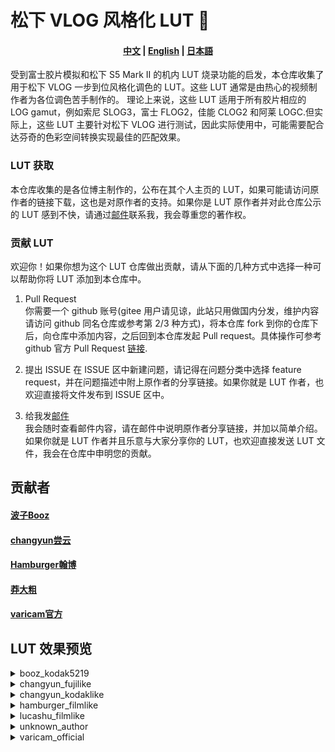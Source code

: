 # 松下 VLOG 风格化 LUT 🚀

<h4 align="center">
    <a href="https://github.com/changyun233/Lumix-V-log-LUTs/blob/main/readme.md">中文</a> |
    <a href="https://github.com/changyun233/Lumix-V-log-LUTs/blob/main/readme_EN.md">English</a> |
    <a href="https://github.com/changyun233/Lumix-V-log-LUTs/blob/main/readme_JA.md">日本語</a> 
</h4>

受到富士胶片模拟和松下 S5 Mark II 的机内 LUT 烧录功能的启发，本仓库收集了用于松下 VLOG 一步到位风格化调色的 LUT。这些 LUT 通常是由热心的视频制作者为各位调色苦手制作的。
理论上来说，这些 LUT 适用于所有胶片相应的 LOG gamut，例如索尼 SLOG3，富士 FLOG2，佳能 CLOG2 和阿莱 LOGC.但实际上，这些 LUT 主要针对松下 VLOG 进行测试，因此实际使用中，可能需要配合达芬奇的色彩空间转换实现最佳的匹配效果。

### LUT 获取

本仓库收集的是各位博主制作的，公布在其个人主页的 LUT，如果可能请访问原作者的链接下载，这也是对原作者的支持。如果你是 LUT 原作者并对此仓库公示的 LUT 感到不快，请通过[邮件](chang_yun@outlook.com)联系我，我会尊重您的著作权。

### 贡献 LUT

欢迎你！如果你想为这个 LUT 仓库做出贡献，请从下面的几种方式中选择一种可以帮助你将 LUT 添加到本仓库中。

1. Pull Request  
   你需要一个 github 账号(gitee 用户请见谅，此站只用做国内分发，维护内容请访问 github 同名仓库或参考第 2/3 种方式)，将本仓库 fork 到你的仓库下后，向仓库中添加内容，之后回到本仓库发起 Pull request。具体操作可参考 github 官方 Pull Request [链接](https://docs.github.com/en/pull-requests/collaborating-with-pull-requests/proposing-changes-to-your-work-with-pull-requests).

2. 提出 ISSUE 
   在 ISSUE 区中新建问题，请记得在问题分类中选择 feature request，并在问题描述中附上原作者的分享链接。如果你就是 LUT 作者，也欢迎直接将文件发布到 ISSUE 区中。

3. 给我发[邮件](chang_yun@outlook.com)  
   我会随时查看邮件内容，请在邮件中说明原作者分享链接，并加以简单介绍。如果你就是 LUT 作者并且乐意与大家分享你的 LUT，也欢迎直接发送 LUT 文件，我会在仓库中申明您的贡献。

## 贡献者

#### [波子Booz](https://space.bilibili.com/7601439)

#### [changyun尝云](https://space.bilibili.com/439277872)

#### [Hamburger翰博](https://space.bilibili.com/21883676)

#### [莽大粗](https://space.bilibili.com/319880037)

#### [varicam官方](https://pro-av.panasonic.net/cn/cinema_camera_varicam_eva/support/lut/)

## LUT 效果预览

<details>
  <summary>booz_kodak5219</summary>
  <table border="1">
    <tr>
        <td>Rec709</td><td>kodak5219</td>
    </tr>
    <tr>
		<td><img src="./img/varicam_official_vlogto709/vlog_VLog_to_V709_forV35_ver100.jpg " style="width:100%;height:auto"></td>
        <td><img src="./img/booz_kodak5219/vlog_koda5219.jpg " style="width:100%;height:auto"> </td>
    </tr>
</table>
</details>




<details>
  <summary>changyun_fujilike</summary>
  <table border="1">
    <tr>
        <td>Rec709</td><td>fujiP400</td>
    </tr>
    <tr>
		<td><img src= "./img/varicam_official_vlogto709/vlog_VLog_to_V709_forV35_ver100.jpg " style="width:100%;height:auto"></td>
        <td><img src="./img/changyun_fujilike/vlog_fujiP400.jpg" style="width:100%;height:auto"> </td>
    </tr>
</table>
</details>

<details>
  <summary>changyun_kodaklike</summary>
  <table border="1">
    <tr>
        <td>Rec709</td><td>kodaE100VS</td><td>kodaE200</td><td>kodaEC64</td><td>kodaEI502</td><td>kodaEK25</td><td>kodaG100</td><td>kodaG200</td><td>kodaM800</td><td>kodaP100T</td><td>kodaP160</td><td>kodaP400</td><td>kodaP800</td><td>kodaRG400</td><td>kodaUM400</td><td>kodaUM800</td>
    </tr>
    <tr>
		<td><img src= "./img/varicam_official_vlogto709/vlog_VLog_to_V709_forV35_ver100.jpg " style="width:100%;height:auto"></td>
		<td><img src="./img/changyun_kodaklike/vlog_kodaE100VS.jpg" style="width:100%;height:auto"> </td>
		<td><img src="./img/changyun_kodaklike/vlog_kodaE200.jpg" style="width:100%;height:auto"> </td>
		<td><img src="./img/changyun_kodaklike/vlog_kodaEC64.jpg" style="width:100%;height:auto"> </td>
		<td><img src="./img/changyun_kodaklike/vlog_kodaEI502.jpg" style="width:100%;height:auto"> </td>
		<td><img src="./img/changyun_kodaklike/vlog_kodaEK25.jpg" style="width:100%;height:auto"> </td>
		<td><img src="./img/changyun_kodaklike/vlog_kodaG100.jpg" style="width:100%;height:auto"> </td>
		<td><img src="./img/changyun_kodaklike/vlog_kodaG200.jpg" style="width:100%;height:auto"> </td>
		<td><img src="./img/changyun_kodaklike/vlog_kodaM800.jpg" style="width:100%;height:auto"> </td>
		<td><img src="./img/changyun_kodaklike/vlog_kodaP100T.jpg" style="width:100%;height:auto"> </td>
		<td><img src="./img/changyun_kodaklike/vlog_kodaP160.jpg" style="width:100%;height:auto"> </td>
		<td><img src="./img/changyun_kodaklike/vlog_kodaP400.jpg" style="width:100%;height:auto"> </td>
		<td><img src="./img/changyun_kodaklike/vlog_kodaP800.jpg" style="width:100%;height:auto"> </td>
		<td><img src="./img/changyun_kodaklike/vlog_kodaRG400.jpg" style="width:100%;height:auto"> </td>
		<td><img src="./img/changyun_kodaklike/vlog_kodaUM400.jpg" style="width:100%;height:auto"> </td>
		<td><img src="./img/changyun_kodaklike/vlog_kodaUM800.jpg" style="width:100%;height:auto"> </td>
    </tr>
</table>
</details>





<details>
  <summary>hamburger_filmlike</summary>
  <table border="1">
    <tr>
        <td>Rec709</td><td>FUJI_LUT</td>
    </tr>
    <tr>
		<td><img src="./img/varicam_official_vlogto709/vlog_VLog_to_V709_forV35_ver100.jpg " style="width:100%;height:auto"></td>
        <td><img src="./img/hamburger_filmlike/vlog_FUJI_LUT.jpg " style="width:100%;height:auto"> </td>
    </tr>
</table>
</details>

<details>
  <summary>lucashu_filmlike</summary>
  <table border="1">
    <tr>
        <td>Rec709</td><td>cu_film1</td><td>cu_film2</td><td>cu_film3</td><td>cu_film4</td><td>cu_film5</td>
    </tr>
    <tr>
		<td><img src="./img/varicam_official_vlogto709/vlog_VLog_to_V709_forV35_ver100.jpg " style="width:100%;height:auto"></td>
        <td><img src="./img/lucashu_filmlike/vlog_cu_film1.jpg " style="width:100%;height:auto"> </td>
        <td><img src="./img/lucashu_filmlike/vlog_cu_film2.jpg " style="width:100%;height:auto"> </td>
        <td><img src="./img/lucashu_filmlike/vlog_cu_film3.jpg " style="width:100%;height:auto"> </td>
        <td><img src="./img/lucashu_filmlike/vlog_cu_film4.jpg " style="width:100%;height:auto"> </td>
        <td><img src="./img/lucashu_filmlike/vlog_cu_film5.jpg " style="width:100%;height:auto"> </td>
    </tr>
</table>
</details>

<details>
  <summary>unknown_author</summary>
  <table border="1">
    <tr>
        <td>Rec709</td><td>renj1</td><td>renj2</td>
    </tr>
    <tr>
		<td><img src="./img/varicam_official_vlogto709/vlog_VLog_to_V709_forV35_ver100.jpg " style="width:100%;height:auto"></td>
        <td><img src="./img/unknown_author/vlog_renj1.jpg " style="width:100%;height:auto"> </td>
        <td><img src="./img/unknown_author/vlog_renj2.jpg " style="width:100%;height:auto"> </td>
    </tr>
</table>
</details>

<details>
  <summary>varicam_official</summary>
  <table border="1">
    <tr>
        <td>Rec709</td><td> Agressive_709.cube</td><td> BandW_HiCon.cube</td><td> BandW_LoCon Dark.cube</td><td> BandW_LoCon.cube</td><td> BandW_MidCon.cube</td><td> BleachyBypass_LoCon.cube</td><td> BleachyBypass_SuperBright.cube</td><td> BlueNight.cube</td><td> Blue_Dusk.cube</td><td> Cyan_1.cube</td><td> Cyan_2.cube</td><td> Fashion_1.cube</td><td> Fashion_2.cube</td><td> Fashion_Lo Con.cube</td><td> Golden_1.cube</td><td> Golden_2.cube</td><td> Hangover.cube</td><td> HiCon.cube</td><td> LoCon_Cool.cube</td><td> LoCon_Neu.cube</td><td> LoCon_Warm.cube</td><td> Magenta_1.cube</td><td> Magenta_2.cube</td><td> Matrix_1.cube</td><td> Matrix_2.cube</td><td> Morning_Light.cube</td><td> Nicest_709.cube</td><td> Rose_1.cube</td><td> Rose_2.cube</td><td> Sepia_1.cube</td><td> SteelBlue.cube</td><td> StraitYellow.cube</td><td> Vintage.cube</td><td> WarmDawn.cube</td><td> Winter.cube</td>		
    </tr>
    <tr>
		<td><img src="./img/varicam_official/vlog_Agressive_709.jpg" style="width:100%;height:auto"> </td><td><img src="./img/varicam_official/vlog_BandW_HiCon.jpg" style="width:100%;height:auto"> </td><td><img src="./img/varicam_official/vlog_BandW_LoCon.jpg" style="width:100%;height:auto"> </td><td><img src="./img/varicam_official/vlog_BandW_LoCon_Dark.jpg" style="width:100%;height:auto"> </td><td><img src="./img/varicam_official/vlog_BandW_MidCon.jpg" style="width:100%;height:auto"> </td><td><img src="./img/varicam_official/vlog_BleachyBypass_LoCon.jpg" style="width:100%;height:auto"> </td><td><img src="./img/varicam_official/vlog_BleachyBypass_SuperBright.jpg" style="width:100%;height:auto"> </td><td><img src="./img/varicam_official/vlog_BlueNight.jpg" style="width:100%;height:auto"> </td><td><img src="./img/varicam_official/vlog_Blue_Dusk.jpg" style="width:100%;height:auto"> </td><td><img src="./img/varicam_official/vlog_Cyan_1.jpg" style="width:100%;height:auto"> </td><td><img src="./img/varicam_official/vlog_Cyan_2.jpg" style="width:100%;height:auto"> </td><td><img src="./img/varicam_official/vlog_Fashion_1.jpg" style="width:100%;height:auto"> </td><td><img src="./img/varicam_official/vlog_Fashion_2.jpg" style="width:100%;height:auto"> </td><td><img src="./img/varicam_official/vlog_Fashion_Lo_Con.jpg" style="width:100%;height:auto"> </td><td><img src="./img/varicam_official/vlog_Golden_1.jpg" style="width:100%;height:auto"> </td><td><img src="./img/varicam_official/vlog_Golden_2.jpg" style="width:100%;height:auto"> </td><td><img src="./img/varicam_official/vlog_Hangover.jpg" style="width:100%;height:auto"> </td><td><img src="./img/varicam_official/vlog_HiCon.jpg" style="width:100%;height:auto"> </td><td><img src="./img/varicam_official/vlog_LoCon_Cool.jpg" style="width:100%;height:auto"> </td><td><img src="./img/varicam_official/vlog_LoCon_Neu.jpg" style="width:100%;height:auto"> </td><td><img src="./img/varicam_official/vlog_LoCon_Warm.jpg" style="width:100%;height:auto"> </td><td><img src="./img/varicam_official/vlog_Magenta_1.jpg" style="width:100%;height:auto"> </td><td><img src="./img/varicam_official/vlog_Magenta_2.jpg" style="width:100%;height:auto"> </td><td><img src="./img/varicam_official/vlog_Matrix_1.jpg" style="width:100%;height:auto"> </td><td><img src="./img/varicam_official/vlog_Matrix_2.jpg" style="width:100%;height:auto"> </td><td><img src="./img/varicam_official/vlog_Morning_Light.jpg" style="width:100%;height:auto"> </td><td><img src="./img/varicam_official/vlog_Nicest_709.jpg" style="width:100%;height:auto"> </td><td><img src="./img/varicam_official/vlog_Rose_1.jpg" style="width:100%;height:auto"> </td><td><img src="./img/varicam_official/vlog_Rose_2.jpg" style="width:100%;height:auto"> </td><td><img src="./img/varicam_official/vlog_Sepia_1.jpg" style="width:100%;height:auto"> </td><td><img src="./img/varicam_official/vlog_SteelBlue.jpg" style="width:100%;height:auto"> </td><td><img src="./img/varicam_official/vlog_StraitYellow.jpg" style="width:100%;height:auto"> </td><td><img src="./img/varicam_official/vlog_Vintage.jpg" style="width:100%;height:auto"> </td><td><img src="./img/varicam_official/vlog_WarmDawn.jpg" style="width:100%;height:auto"> </td><td><img src="./img/varicam_official/vlog_Winter.jpg" style="width:100%;height:auto"> </td>
    </tr>
</table>
</details>
